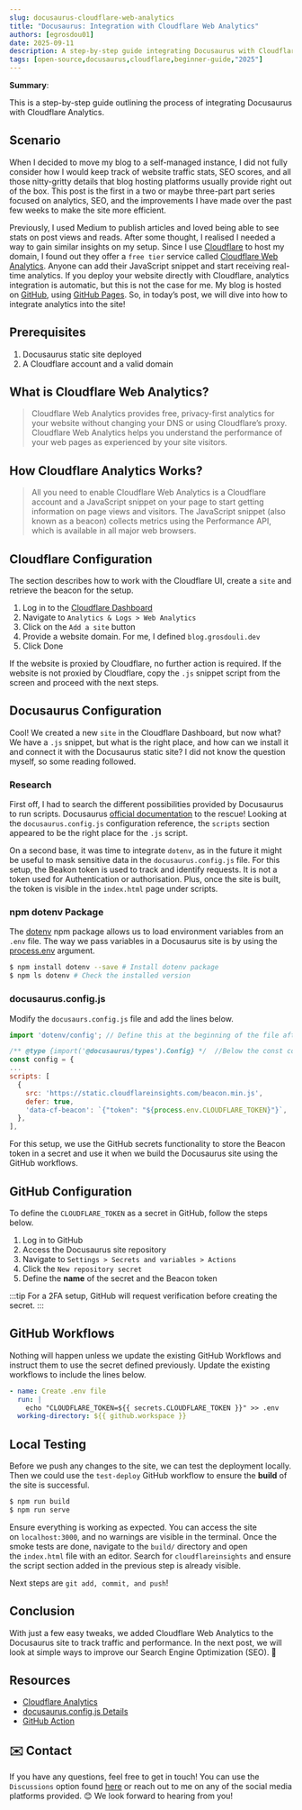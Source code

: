 ```yaml
---
slug: docusaurus-cloudflare-web-analytics
title: "Docusaurus: Integration with Cloudflare Web Analytics"
authors: [egrosdou01]
date: 2025-09-11
description: A step-by-step guide integrating Docusaurus with Cloudflare Web Analytics.
tags: [open-source,docusaurus,cloudflare,beginner-guide,"2025"]
---
```


**Summary**:

This is a step-by-step guide outlining the process of integrating Docusaurus with Cloudflare Analytics.
<!--truncate-->

## Scenario

When I decided to move my blog to a self-managed instance, I did not fully consider how I would keep track of website traffic stats, SEO scores, and all those nitty-gritty details that blog hosting platforms usually provide right out of the box. This post is the first in a two or maybe three-part part series focused on analytics, SEO, and the improvements I have made over the past few weeks to make the site more efficient.

Previously, I used Medium to publish articles and loved being able to see stats on post views and reads. After some thought, I realised I needed a way to gain similar insights on my setup. Since I use [Cloudflare](https://www.cloudflare.com/en-gb/) to host my domain, I found out they offer a `free tier` service called [Cloudflare Web Analytics](https://www.cloudflare.com/en-gb/web-analytics/). Anyone can add their JavaScript snippet and start receiving real-time analytics. If you deploy your website directly with Cloudflare, analytics integration is automatic, but this is not the case for me. My blog is hosted on [GitHub](https://github.com/), using [GitHub Pages](https://docs.github.com/en/pages). So, in today’s post, we will dive into how to integrate analytics into the site!

## Prerequisites

1. Docusaurus static site deployed
1. A Cloudflare account and a valid domain

## What is Cloudflare Web Analytics?

> Cloudflare Web Analytics provides free, privacy-first analytics for your website without changing your DNS or using Cloudflare’s proxy. Cloudflare Web Analytics helps you understand the performance of your web pages as experienced by your site visitors.

## How Cloudflare Analytics Works?

> All you need to enable Cloudflare Web Analytics is a Cloudflare account and a JavaScript snippet on your page to start getting information on page views and visitors. The JavaScript snippet (also known as a beacon) collects metrics using the Performance API, which is available in all major web browsers.

## Cloudflare Configuration

The section describes how to work with the Cloudflare UI, create a `site` and retrieve the beacon for the setup.

1. Log in to the [Cloudflare Dashboard](https://dash.cloudflare.com/)
1. Navigate to `Analytics & Logs > Web Analytics`
1. Click on the `Add a site` button
1. Provide a website domain. For me, I defined `blog.grosdouli.dev`
1. Click Done

If the website is proxied by Cloudflare, no further action is required. If the website is not proxied by Cloudflare, copy the `.js` snippet script from the screen and proceed with the next steps.

## Docusaurus Configuration

Cool! We created a new `site` in the Cloudflare Dashboard, but now what? We have a `.js` snippet, but what is the right place, and how can we install it and connect it with the Docusaurus static site? I did not know the question myself, so some reading followed.

### Research

First off, I had to search the different possibilities provided by Docusaurus to run scripts. Docusaurus [official documentation](https://docusaurus.io/docs/api/docusaurus-config#scripts) to the rescue! Looking at the `docusaurus.config.js` configuration reference, the `scripts` section appeared to be the right place for the `.js` script.

On a second base, it was time to integrate `dotenv`, as in the future it might be useful to mask sensitive data in the `docusaurus.config.js` file. For this setup, the Beakon token is used to track and identify requests. It is not a token used for Authentication or authorisation. Plus, once the site is built, the token is visible in the `index.html` page under scripts.

### npm dotenv Package

The [dotenv](https://www.npmjs.com/package/dotenv) npm package allows us to load environment variables from an `.env` file. The way we pass variables in a Docusaurus site is by using the [process.env](https://docusaurus.io/docs/deployment#using-environment-variables) argument.

```bash
$ npm install dotenv --save # Install dotenv package
$ npm ls dotenv # Check the installed version
```

### docusaurus.config.js

Modify the `docusaurs.config.js` file and add the lines below.

```js
import 'dotenv/config'; // Define this at the beginning of the file after the initial import

/** @type {import('@docusaurus/types').Config} */  //Below the const config = { section add the scrips section
const config = {
...
scripts: [
  {
    src: 'https://static.cloudflareinsights.com/beacon.min.js',
    defer: true,
    'data-cf-beacon': `{"token": "${process.env.CLOUDFLARE_TOKEN}"}`,
  },
],
```

For this setup, we use the GitHub secrets functionality to store the Beacon token in a secret and use it when we build the Docusaurus site using the GitHub workflows.

## GitHub Configuration

To define the `CLOUDFLARE_TOKEN` as a secret in GitHub, follow the steps below.

1. Log in to GitHub
1. Access the Docusaurus site repository
1. Navigate to `Settings > Secrets and variables > Actions`
1. Click the `New repository secret`
1. Define the **name** of the secret and the Beacon token

:::tip
For a 2FA setup, GitHub will request verification before creating the secret.
:::

## GitHub Workflows

Nothing will happen unless we update the existing GitHub Workflows and instruct them to use the secret defined previously. Update the existing workflows to include the lines below.

```yaml
- name: Create .env file
  run: |
    echo "CLOUDFLARE_TOKEN=${{ secrets.CLOUDFLARE_TOKEN }}" >> .env
  working-directory: ${{ github.workspace }}
```

## Local Testing

Before we push any changes to the site, we can test the deployment locally. Then we could use the `test-deploy` GitHub workflow to ensure the **build** of the site is successful.

```bash
$ npm run build
$ npm run serve
```

Ensure everything is working as expected. You can access the site on `localhost:3000`, and no warnings are visible in the terminal. Once the smoke tests are done, navigate to the `build/` directory and open the `index.html` file with an editor. Search for `cloudflareinsights` and ensure the script section added in the previous step is already visible.

Next steps are `git add, commit, and push`!

## Conclusion

With just a few easy tweaks, we added Cloudflare Web Analytics to the Docusaurus site to track traffic and performance. In the next post, we will look at simple ways to improve our Search Engine Optimization (SEO). 🚀

## Resources

- [Cloudflare Analytics](https://www.cloudflare.com/en-gb/application-services/products/analytics/)
- [docusaurus.config.js Details](https://docusaurus.io/docs/api/docusaurus-config)
- [GitHub Action](https://docs.github.com/en/actions/how-tos/write-workflows/choose-what-workflows-do/use-secrets)

## ✉️ Contact

If you have any questions, feel free to get in touch! You can use the `Discussions` option found [here](https://github.com/egrosdou01/blog.grosdouli.dev/discussions) or reach out to me on any of the social media platforms provided. 😊 We look forward to hearing from you!

